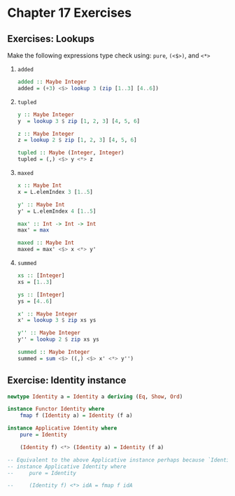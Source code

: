 # Chapter 17 Exercises

## Exercises: Lookups

Make the following expressions type check using: `pure`, `(<$>)`, and `<*>`

1. `added`

    ```haskell
    added :: Maybe Integer
    added = (+3) <$> lookup 3 (zip [1..3] [4..6])
    ```

2. `tupled`

    ```haskell
    y :: Maybe Integer
    y  = lookup 3 $ zip [1, 2, 3] [4, 5, 6]

    z :: Maybe Integer
    z = lookup 2 $ zip [1, 2, 3] [4, 5, 6]

    tupled :: Maybe (Integer, Integer)
    tupled = (,) <$> y <*> z
    ```

3. `maxed`

    ```haskell
    x :: Maybe Int
    x = L.elemIndex 3 [1..5]

    y' :: Maybe Int
    y' = L.elemIndex 4 [1..5]

    max' :: Int -> Int -> Int
    max' = max

    maxed :: Maybe Int
    maxed = max' <$> x <*> y'
    ```

4. `summed`

    ```haskell
    xs :: [Integer]
    xs = [1..3]

    ys :: [Integer]
    ys = [4..6]

    x' :: Maybe Integer
    x' = lookup 3 $ zip xs ys

    y'' :: Maybe Integer
    y'' = lookup 2 $ zip xs ys

    summed :: Maybe Integer
    summed = sum <$> ((,) <$> x' <*> y'')
    ```

## Exercise: Identity instance

```haskell
newtype Identity a = Identity a deriving (Eq, Show, Ord)

instance Functor Identity where
    fmap f (Identity a) = Identity (f a)

instance Applicative Identity where
    pure = Identity

    (Identity f) <*> (Identity a) = Identity (f a)

-- Equivalent to the above Applicative instance perhaps because `Identity` has no effects
-- instance Applicative Identity where
--     pure = Identity

--     (Identity f) <*> idA = fmap f idA
```
